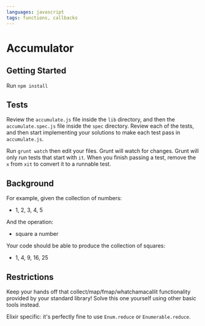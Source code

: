 ```yaml
---
languages: javascript
tags: functions, callbacks
---
```


# Accumulator
## Getting Started

Run `npm install`

## Tests

Review the `accumulate.js` file inside the `lib` directory, and then the `accumulate.spec.js` file inside the `spec` directory. Review each of the tests, and then start implementing your solutions to make each test pass in `accumulate.js`.

Run `grunt watch` then edit your files. Grunt will watch for changes. Grunt
will only run tests that start with `it`. When you finish passing a test,
remove the `x` from `xit` to convert it to a runnable test.

## Background

For example, given the collection of numbers:

- 1, 2, 3, 4, 5

And the operation:

- square a number

Your code should be able to produce the collection of squares:

- 1, 4, 9, 16, 25

## Restrictions

Keep your hands off that collect/map/fmap/whatchamacallit functionality
provided by your standard library!
Solve this one yourself using other basic tools instead.

Elixir specific: it's perfectly fine to use `Enum.reduce` or
`Enumerable.reduce`.
